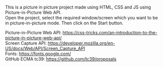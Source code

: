 This is a picture in picture project made using HTML, CSS and JS using Picture-in-Picture Web API. <br />
Open the project, select the required window/screen which you want to be in picture-in-picture mode. Then click on the Start button.<br />

Picture-in-Picture Web API: https://css-tricks.com/an-introduction-to-the-picture-in-picture-web-api/ <br />
Screen Capture API: https://developer.mozilla.org/en-US/docs/Web/API/Screen_Capture_API <br />
Fonts: https://fonts.google.com/ <br />
GitHub ECMA tc39: https://github.com/tc39/proposals <br />